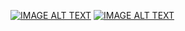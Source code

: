 [![IMAGE ALT TEXT](http://img.youtube.com/vi/WEh2MvHzwks/0.jpg)](https://www.youtube.com/watch?v=WEh2MvHzwks "翻轉教學-二元搜尋、二維陣列")
[![IMAGE ALT TEXT](http://img.youtube.com/vi/hCn2uXsFhsI/0.jpg)](https://www.youtube.com/watch?v=hCn2uXsFhsI "課後補充-二元搜尋")
